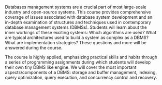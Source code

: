 Databases management systems are a crucial part of most large-scale industry and open-source systems. This course provides comprehensive coverage of issues associated with database system development and an in-depth examination of structures and techniques used in contemporary database management systems (DBMSs). Students will learn about the inner workings of these exciting systems: Which algorithms are used? What are typical architectures used to build a system as complex as a DBMS? What are implementation strategies? These questions and more will be answered during the course.

The course is highly applied, emphasizing practical skills and habits through a series of programming assignments during which students will develop their own tiny DBMS like engine. We will cover the most important aspects/components of a DBMS: storage and buffer management, indexing, query optimization, query execution, and concurrency control and recovery.

